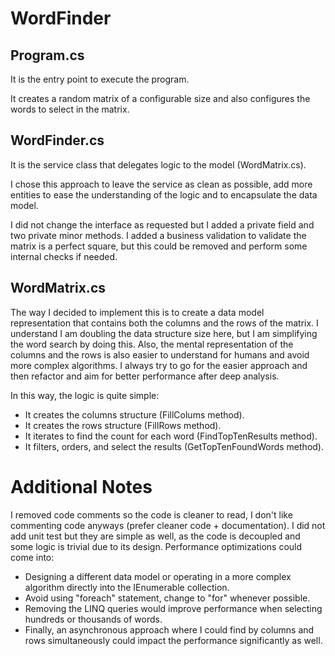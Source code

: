 # WordFinder
## Program.cs
It is the entry point to execute the program. 

It creates a random matrix of a configurable size and also configures the words to select in the matrix.

## WordFinder.cs
It is the service class that delegates logic to the model (WordMatrix.cs).

I chose this approach to leave the service as clean as possible, add more entities to ease the understanding of the logic and to encapsulate the data model.

I did not change the interface as requested but I added a private field and two private minor methods. I added a business validation to validate the matrix is a perfect square, but this could be removed and perform some internal checks if needed.

## WordMatrix.cs
The way I decided to implement this is to create a data model representation that contains both the columns and the rows of the matrix. I understand I am doubling the data structure size here, but I am simplifying the word search by doing this. Also, the mental representation of the columns and the rows is also easier to understand for humans and avoid more complex algorithms. I always try to go for the easier approach and then refactor and aim for better performance after deep analysis.

In this way, the logic is quite simple:
- It creates the columns structure (FillColums method).
- It creates the rows structure (FillRows method).
- It iterates to find the count for each word (FindTopTenResults method).
- It filters, orders, and select the results (GetTopTenFoundWords method).

# Additional Notes
I removed code comments so the code is cleaner to read, I don't like commenting code anyways (prefer cleaner code + documentation).
I did not add unit test but they are simple as well, as the code is decoupled and some logic is trivial due to its design.
Performance optimizations could come into:
- Designing a different data model or operating in a more complex algorithm directly into the IEnumerable collection.
- Avoid using "foreach" statement, change to "for" whenever possible.
- Removing the LINQ queries would improve performance when selecting hundreds or thousands of words.
- Finally, an asynchronous approach where I could find by columns and rows simultaneously could impact the performance significantly as well.
